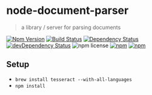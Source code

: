# node-document-parser

> a library / server for parsing documents

[![Npm Version](https://img.shields.io/npm/v/node-document-parser.svg)](https://www.npmjs.com/package/node-document-parser)
[![Build Status](https://travis-ci.org/gabrielcsapo/node-document-parser.svg?branch=master)](https://travis-ci.org/gabrielcsapo/node-document-parser) [![Dependency Status](https://david-dm.org/gabrielcsapo/node-document-parser.svg)](https://david-dm.org/gabrielcsapo/node-document-parser)
[![devDependency Status](https://david-dm.org/gabrielcsapo/node-document-parser/dev-status.svg)](https://david-dm.org/gabrielcsapo/node-document-parser#info=devDependencies)
![npm license](https://img.shields.io/npm/l/node-document-parser.svg)
[![npm](https://img.shields.io/npm/dt/node-document-parser.svg?maxAge=2592000)]()
[![npm](https://img.shields.io/npm/dm/node-document-parser.svg?maxAge=2592000)]()

## Setup

- `brew install tesseract --with-all-languages`
- `npm install`
